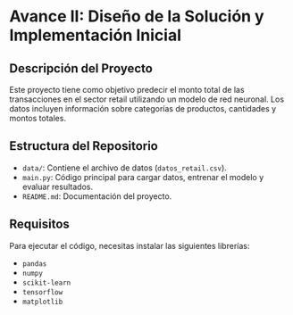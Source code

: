 # Avance II: Diseño de la Solución y Implementación Inicial

## Descripción del Proyecto
Este proyecto tiene como objetivo predecir el monto total de las transacciones en el sector retail utilizando un modelo de red neuronal. Los datos incluyen información sobre categorías de productos, cantidades y montos totales.

## Estructura del Repositorio
- `data/`: Contiene el archivo de datos (`datos_retail.csv`).
- `main.py`: Código principal para cargar datos, entrenar el modelo y evaluar resultados.
- `README.md`: Documentación del proyecto.

## Requisitos
Para ejecutar el código, necesitas instalar las siguientes librerías:
- `pandas`
- `numpy`
- `scikit-learn`
- `tensorflow`
- `matplotlib`
